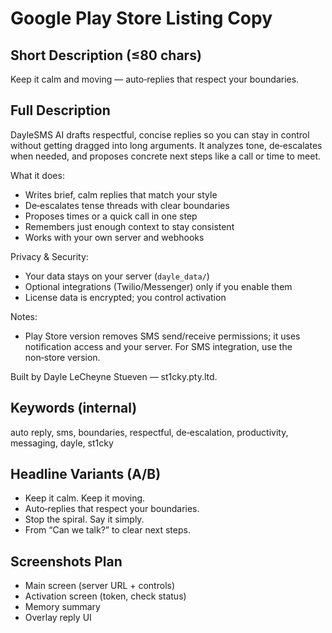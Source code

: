 # Google Play Store Listing Copy

## Short Description (≤80 chars)
Keep it calm and moving — auto‑replies that respect your boundaries.

## Full Description
DayleSMS AI drafts respectful, concise replies so you can stay in control without getting dragged into long arguments. It analyzes tone, de‑escalates when needed, and proposes concrete next steps like a call or time to meet.

What it does:
- Writes brief, calm replies that match your style
- De‑escalates tense threads with clear boundaries
- Proposes times or a quick call in one step
- Remembers just enough context to stay consistent
- Works with your own server and webhooks

Privacy & Security:
- Your data stays on your server (`dayle_data/`)
- Optional integrations (Twilio/Messenger) only if you enable them
- License data is encrypted; you control activation

Notes:
- Play Store version removes SMS send/receive permissions; it uses notification access and your server. For SMS integration, use the non‑store version.

Built by Dayle LeCheyne Stueven — st1cky.pty.ltd.

## Keywords (internal)
auto reply, sms, boundaries, respectful, de‑escalation, productivity, messaging, dayle, st1cky

## Headline Variants (A/B)
- Keep it calm. Keep it moving.
- Auto‑replies that respect your boundaries.
- Stop the spiral. Say it simply.
- From “Can we talk?” to clear next steps.

## Screenshots Plan
- Main screen (server URL + controls)
- Activation screen (token, check status)
- Memory summary
- Overlay reply UI
